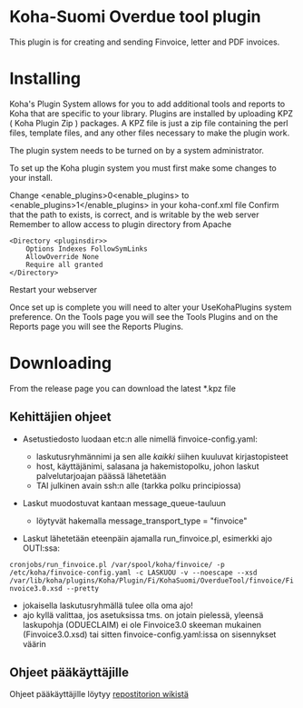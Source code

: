 # Koha-Suomi Overdue tool plugin

This plugin is for creating and sending Finvoice, letter and PDF invoices.

# Installing

Koha's Plugin System allows for you to add additional tools and reports to Koha that are specific to your library. Plugins are installed by uploading KPZ ( Koha Plugin Zip ) packages. A KPZ file is just a zip file containing the perl files, template files, and any other files necessary to make the plugin work.

The plugin system needs to be turned on by a system administrator.

To set up the Koha plugin system you must first make some changes to your install.

Change <enable_plugins>0<enable_plugins> to <enable_plugins>1</enable_plugins> in your koha-conf.xml file
Confirm that the path to <pluginsdir> exists, is correct, and is writable by the web server
Remember to allow access to plugin directory from Apache

    <Directory <pluginsdir>>
        Options Indexes FollowSymLinks
        AllowOverride None
        Require all granted
    </Directory>

Restart your webserver

Once set up is complete you will need to alter your UseKohaPlugins system preference. On the Tools page you will see the Tools Plugins and on the Reports page you will see the Reports Plugins.

# Downloading

From the release page you can download the latest \*.kpz file

## Kehittäjien ohjeet
* Asetustiedosto luodaan etc:n alle nimellä finvoice-config.yaml:
  * laskutusryhmännimi ja sen alle _kaikki_ siihen kuuluvat kirjastopisteet
  * host, käyttäjänimi, salasana ja hakemistopolku, johon laskut palvelutarjoajan päässä lähetetään
  * TAI julkinen avain ssh:n alle (tarkka polku principiossa)

* Laskut muodostuvat kantaan message_queue-tauluun
  * löytyvät hakemalla message_transport_type = "finvoice"
  
* Laskut lähetetään eteenpäin ajamalla run_finvoice.pl, esimerkki ajo OUTI:ssa:
    
`cronjobs/run_finvoice.pl /var/spool/koha/finvoice/ -p /etc/koha/finvoice-config.yaml -c LASKUOU -v --noescape --xsd /var/lib/koha/plugins/Koha/Plugin/Fi/KohaSuomi/OverdueTool/finvoice/Finvoice3.0.xsd --pretty`
  * jokaisella laskutusryhmällä tulee olla oma ajo!
  * ajo kyllä valittaa, jos asetuksissa tms. on jotain pielessä, yleensä laskupohja (ODUECLAIM) ei ole Finvoice3.0 skeeman mukainen (Finvoice3.0.xsd) tai sitten finvoice-config.yaml:issa on sisennykset väärin

## Ohjeet pääkäyttäjille

Ohjeet pääkäyttäjille löytyy [repostitorion wikistä](https://github.com/KohaSuomi/koha-plugin-overdue-tool/wiki/Laskutusty%C3%B6kalun-k%C3%A4ytt%C3%B6%C3%B6notto%E2%80%90ohjeet)
